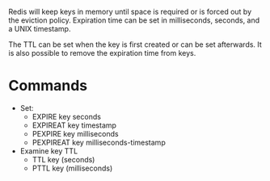 Redis will keep keys in memory until space is required or is forced out by the eviction policy.  Expiration time can be set in milliseconds, seconds, and a UNIX timestamp.

The TTL can be set when the key is first created or can be set afterwards. It is also possible to remove the expiration time from keys.

# Commands
* Set:
	* EXPIRE key seconds
	* EXPIREAT key timestamp
	* PEXPIRE key milliseconds
	* PEXPIREAT key milliseconds-timestamp
* Examine key TTL
	* TTL key (seconds)
	* PTTL key (milliseconds)